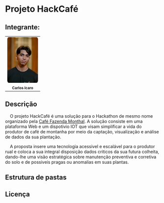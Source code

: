 # Projeto HackCafé

## Integrante:

<div align="left">
  <table>
    <tr>
      <td align="center"><a href="https://www.linkedin.com/in/carlosicaro/"><img style="border-radius: 5%;" src="assets/carlos.jpg" width="100px;" alt="Carlos Icaro - Foto" /><br><sub><b>Carlos Icaro</b></sub></a></td>
  </table>
</div>

## Descrição

&nbsp;&nbsp;&nbsp;&nbsp;O projeto HackCafé é uma solução para o Hackathon de mesmo nome organizado pela [Café Fazenda Monthal](https://www.cafemonthal.com.br/). A solução consiste em uma plataforma Web e um dispotivio IOT que visam simplificar a vida do produtor de café de montanha por meio da captação, visualização e análise de dados da sua plantação.

&nbsp;&nbsp;&nbsp;&nbsp;A proposta insere uma tecnologia acessivel e escalável para o produtor rual e coloca a sua integral disposição dados criticos da sua futura colheita, dando-lhe uma visão estratégica sobre manutenção preventiva e corretiva do solo e de possiveis pragas ou anomalias em suas plantas.

## Estrutura de pastas

## Licença